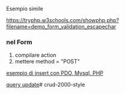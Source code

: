 


Esempio simile

https://tryphp.w3schools.com/showphp.php?filename=demo_form_validation_escapechar

### nel Form
1. compilare action
2. mettere method = "POST"

[esempio di insert con PDO, Mysql, PHP ](https://www.w3schools.com/php/php_mysql_insert.asp)

[query update](https://www.w3schools.com/sql/sql_update.asp)# crud-2000-style
